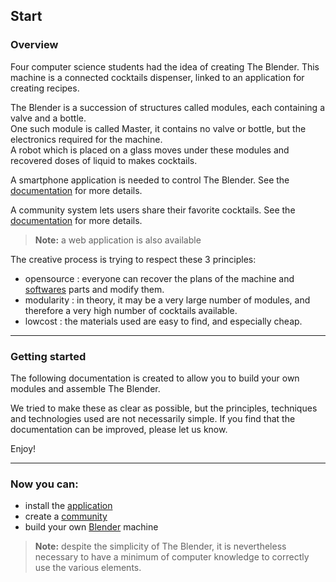 ## Start

### Overview

Four computer science students had the idea of creating The Blender. This machine is a connected cocktails dispenser, linked to an application for creating recipes.

The Blender is a succession of structures called modules, each containing a valve and a bottle.  
One such module is called Master, it contains no valve or bottle, but the electronics required for the machine.  
A robot which is placed on a glass moves under these modules and recovered doses of liquid to makes cocktails.

A smartphone application is needed to control The Blender. See the [documentation](#/doc/en/application) for more details.

A community system lets users share their favorite cocktails. See the [documentation](#/doc/en/community) for more details.

> __Note:__ a web application is also available

The creative process is trying to respect these 3 principles:
* opensource : everyone can recover the plans of the machine and [softwares](https://github.com/vrap/) parts and modify them.
* modularity : in theory, it may be a very large number of modules, and therefore a very high number of cocktails available. 
* lowcost : the materials used are easy to find, and especially cheap.

* * *

### Getting started

The following documentation is created to allow you to build your own modules and assemble The Blender.

We tried to make these as clear as possible, but the principles, techniques and technologies used are not necessarily simple. If you find that the documentation can be improved, please let us know.  

Enjoy!

* * *

### Now you can:

* install the [application](#/doc/en/application)
* create a [community](#/doc/en/community)
* build your own [Blender](#/doc/en/the-blender) machine

> __Note:__ despite the simplicity of The Blender, it is nevertheless necessary to have a minimum of computer knowledge to correctly use the various elements.
